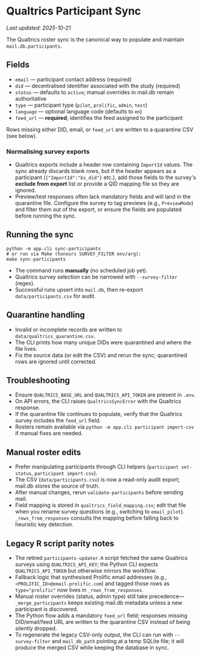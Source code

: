 # Qualtrics Participant Sync

_Last updated: 2025-10-21_

The Qualtrics roster sync is the canonical way to populate and maintain `mail.db.participants`.

## Fields
- `email` — participant contact address (required)
- `did` — decentralised identifier associated with the study (required)
- `status` — defaults to `active`; manual overrides in mail.db remain authoritative
- `type` — participant type (`pilot`, `prolific`, `admin`, `test`)
- `language` — optional language code (defaults to `en`)
- `feed_url` — **required**; identifies the feed assigned to the participant

Rows missing either DID, email, or `feed_url` are written to a quarantine CSV (see below).

### Normalising survey exports
- Qualtrics exports include a header row containing `ImportId` values. The sync already discards blank rows, but if the header appears as a participant (`{"ImportId":"bs_did"}` etc.), add those fields to the survey's **exclude from export** list or provide a QID mapping file so they are ignored.
- Preview/test responses often lack mandatory fields and will land in the quarantine file. Configure the survey to tag previews (e.g., `PreviewMode`) and filter them out of the export, or ensure the fields are populated before running the sync.

## Running the sync

```
python -m app.cli sync-participants
# or run via Make (honours SURVEY_FILTER env/arg):
make sync-participants
```

- The command runs **manually** (no scheduled job yet).
- Qualtrics survey selection can be narrowed with `--survey-filter` (regex).
- Successful runs upsert into `mail.db`, then re-export `data/participants.csv` for audit.

## Quarantine handling
- Invalid or incomplete records are written to `data/qualtrics_quarantine.csv`.
- The CLI prints how many unique DIDs were quarantined and where the file lives.
- Fix the source data (or edit the CSV) and rerun the sync; quarantined rows are ignored until corrected.

## Troubleshooting
- Ensure `QUALTRICS_BASE_URL` and `QUALTRICS_API_TOKEN` are present in `.env`.
- On API errors, the CLI raises `QualtricsSyncError` with the Qualtrics response.
- If the quarantine file continues to populate, verify that the Qualtrics survey includes the `feed_url` field.
- Rosters remain available via `python -m app.cli participant import-csv` if manual fixes are needed.

## Manual roster edits
- Prefer manipulating participants through CLI helpers (`participant set-status`, `participant import-csv`).
- The CSV (`data/participants.csv`) is now a read-only audit export; mail.db stores the source of truth.
- After manual changes, rerun `validate-participants` before sending mail.
- Field mapping is stored in `qualtrics_field_mapping.csv`; edit that file when you rename survey questions (e.g., switching to `email_pilot`). `_rows_from_responses` consults the mapping before falling back to heuristic key detection.

## Legacy R script parity notes
- The retired `participants-updater.R` script fetched the same Qualtrics surveys using `QUALTRICS_API_KEY`; the Python CLI expects `QUALTRICS_API_TOKEN` but otherwise mirrors the workflow.
- Fallback logic that synthesised Prolific email addresses (e.g., `<PROLIFIC_ID>@email.prolific.com`) and tagged those rows as `type="prolific"` now lives in `_rows_from_responses`.
- Manual roster overrides (status, admin type) still take precedence—`_merge_participants` keeps existing mail.db metadata unless a new participant is discovered.
- The Python flow adds a mandatory `feed_url` field; responses missing DID/email/feed URL are written to the quarantine CSV instead of being silently dropped.
- To regenerate the legacy CSV-only output, the CLI can run with `--survey-filter` and `mail_db_path` pointing at a temp SQLite file; it will produce the merged CSV while keeping the database in sync.
